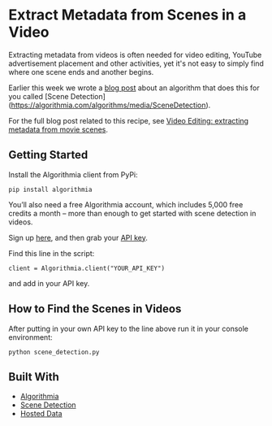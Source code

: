 # Extract Metadata from Scenes in a Video

Extracting metadata from videos is often needed for video editing, YouTube advertisement placement and other activities, yet it's not easy to simply find where one scene ends and another begins.

Earlier this week we wrote a [blog post](http://blog.algorithmia.com/automatic-scene-detection/) about an algorithm that does this for you called [Scene Detection] (https://algorithmia.com/algorithms/media/SceneDetection). 

For the full blog post related to this recipe, see [Video Editing: extracting metadata from movie scenes](https://blog.algorithmia.com/video-editing-extracting-metadata-from-movie-scenes/).

## Getting Started

Install the Algorithmia client from PyPi:

```pip install algorithmia```

You’ll also need a free Algorithmia account, which includes 5,000 free credits a month – more than enough to get started with scene detection in videos.

Sign up [here](https://algorithmia.com/), and then grab your [API key](algorithmia.com/user#credentials).

Find this line in the script: 

```
client = Algorithmia.client("YOUR_API_KEY")
```
and add in your API key.

## How to Find the Scenes in Videos

After putting in your own API key to the line above run it in your console environment:

```python scene_detection.py```

## Built With
* [Algorithmia](https://algorithmia.com/)
* [Scene Detection](https://algorithmia.com/algorithms/media/SceneDetection)
* [Hosted Data](https://algorithmia.com/developers/data/hosted/)
